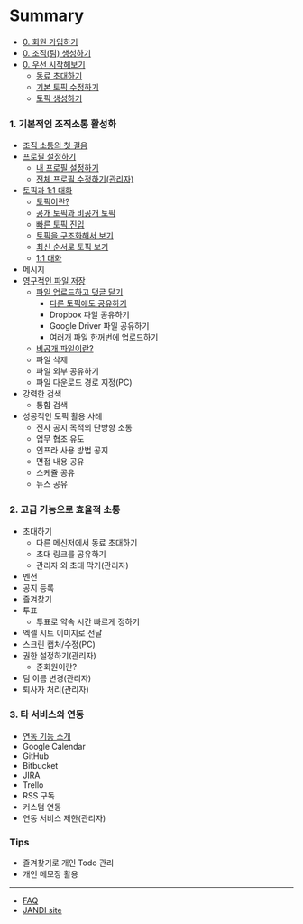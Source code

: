 # Summary

* [0. 회원 가입하기](signup.md)
* [0. 조직(팀) 생성하기](create_team.md)
* [0. 우선 시작해보기](getting_started.md)
	* [동료 초대하기](getting_started.md#동료-초대하기)
	* [기본 토픽 수정하기](getting_started.md#기본-토픽-수정하기)
	* [토픽 생성하기](getting_started.md#토픽-생성하기)

### 1. 기본적인 조직소통 활성화

* [조직 소통의 첫 걸음](intro_basic.md)
* [프로필 설정하기](profile.md)
	* [내 프로필 설정하기](profile.md#내-프로필-설정하기)
	* [전체 프로필 수정하기(관리자)](profile.md#전체-프로필-수정하기관리자)
* [토픽과 1:1 대화](topic.md)
	* [토픽이란?](topic.md#토픽이란)
	* [공개 토픽과 비공개 토픽](topic.md#공개-토픽과-비공개-토픽)
	* [빠른 토픽 진입](topic.md#빠른-토픽-진입)
	* [토픽을 구조화해서 보기](topic.md#토픽을-구조화해서-보기)
	* [최신 순서로 토픽 보기](topic.md#최신-순서로-토픽-보기)
	* [1:1 대화](topic.md#11-대화)
* 메시지
* [영구적인 파일 저장](file.md)
	* [파일 업로드하고 댓글 달기](file.md#파일-업로드하고-댓글-달기)
		* [다른 토픽에도 공유하기](file.md#다른-토픽에도-공유하기)
		* Dropbox 파일 공유하기
		* Google Driver 파일 공유하기
		* 여러개 파일 한꺼번에 업로드하기
	* [비공개 파일이란?](file.md#비공개-파일이란)
	* 파일 삭제
	* 파일 외부 공유하기
	* 파일 다운로드 경로 지정(PC)
* 강력한 검색
	* 통합 검색
* 성공적인 토픽 활용 사례
  * 전사 공지 목적의 단방향 소통
  * 업무 협조 유도
  * 인프라 사용 방법 공지
  * 면접 내용 공유
  * 스케쥴 공유
  * 뉴스 공유

### 2. 고급 기능으로 효율적 소통

* 초대하기
	* 다른 메신저에서 동료 초대하기
	* 초대 링크를 공유하기
	* 관리자 외 초대 막기(관리자)
* 멘션
* 공지 등록
* 즐겨찾기
* 투표
	* 투표로 약속 시간 빠르게 정하기
* 엑셀 시트 이미지로 전달
* 스크린 캡처/수정(PC)
* 권한 설정하기(관리자)
	* 준회원이란?
* 팀 이름 변경(관리자)
* 퇴사자 처리(관리자)

### 3. 타 서비스와 연동

* [연동 기능 소개](intro_integration.md)
* Google Calendar
* GitHub
* Bitbucket
* JIRA
* Trello
* RSS 구독
* 커스텀 연동
* 연동 서비스 제한(관리자)

### Tips

* 즐겨찾기로 개인 Todo 관리
* 개인 메모장 활용

----
* [FAQ](https://jandi.zendesk.com/hc/ko)
* [JANDI site](https://jandi.com)